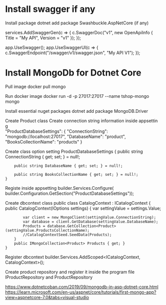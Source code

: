 # Install swagger if any
Install package
    dotnet add package Swashbuckle.AspNetCore (if any)


services.AddSwaggerGen(c =>
{
    c.SwaggerDoc("v1", new OpenApiInfo { Title = "My API", Version = "v1" });
});

app.UseSwagger();
app.UseSwaggerUI(c =>
{
    c.SwaggerEndpoint("/swagger/v1/swagger.json", "My API V1");
});

# Install MongoDb for Dotnet Core
Pull image
	docker pull mongo

Run docker image
	docker run -d -p 27017:27017 --name tshop-mongo mongo

Install essential nuget packages
	dotnet add package MongoDB.Driver

Create Product class
Create connection string information inside appsettin g										
   "ProductDatabaseSettings": {
    "ConnectionString": "mongodb://localhost:27017",
    "DatabaseName": "product",
    "BooksCollectionName": "products"
  }

Create class option setting
	ProductDatabaseSettings {
        public string ConnectionString { get; set; } = null!;

        public string DatabaseName { get; set; } = null!;

        public string BooksCollectionName { get; set; } = null!;
    }

Registe inside appsetting
    builder.Services.Configure<ProductDatabaseSettings>(
    builder.Configuration.GetSection("ProductDatabaseSettings"));


Create dbcontext class
    public class CatalogContext : ICatalogContext
    {
        public CatalogContext(IOptions<ProductDatabaseSettings> settings)
        {
            var settingValue = settings.Value;

            var client = new MongoClient(settingValue.ConnectionString);
            var database = client.GetDatabase(settingValue.DatabaseName);
            Products = database.GetCollection<Product>(settingValue.ProductsCollectionName);
            //CatalogContextSeed.SeedData(Products);
        }
        public IMongoCollection<Product> Products { get; }
    }


Register dbcontext
    builder.Services.AddScoped<ICatalogContext, CatalogContext>();


Create product repository and register it inside the program file
    IProductRepository and ProductRepository

    
https://www.dotnetcoban.com/2019/09/mongodb-in-asp-dotnet-core.html
https://learn.microsoft.com/en-us/aspnet/core/tutorials/first-mongo-app?view=aspnetcore-7.0&tabs=visual-studio